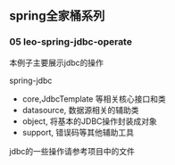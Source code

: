 ## spring全家桶系列
### 05 leo-spring-jdbc-operate
本例子主要展示jdbc的操作

spring-jdbc
* core,JdbcTemplate 等相关核心接口和类
* datasource, 数据源相关的辅助类
* object, 将基本的JDBC操作封装成对象
* support, 错误码等其他辅助工具

jdbc的一些操作请参考项目中的文件
